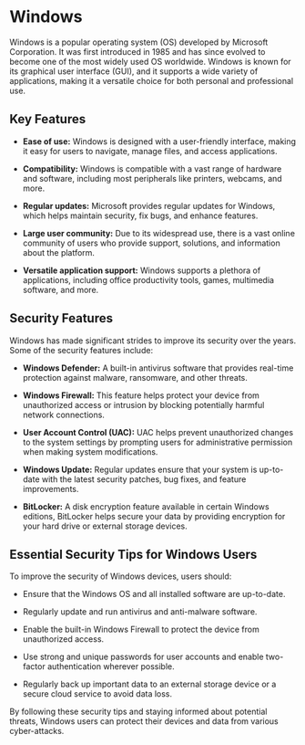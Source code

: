# Windows

Windows is a popular operating system (OS) developed by Microsoft Corporation. It was first introduced in 1985 and has since evolved to become one of the most widely used OS worldwide. Windows is known for its graphical user interface (GUI), and it supports a wide variety of applications, making it a versatile choice for both personal and professional use.

## Key Features

- **Ease of use:** Windows is designed with a user-friendly interface, making it easy for users to navigate, manage files, and access applications.

- **Compatibility:** Windows is compatible with a vast range of hardware and software, including most peripherals like printers, webcams, and more. 

- **Regular updates:** Microsoft provides regular updates for Windows, which helps maintain security, fix bugs, and enhance features.

- **Large user community:** Due to its widespread use, there is a vast online community of users who provide support, solutions, and information about the platform.

- **Versatile application support:** Windows supports a plethora of applications, including office productivity tools, games, multimedia software, and more.

## Security Features

Windows has made significant strides to improve its security over the years. Some of the security features include:

- **Windows Defender:** A built-in antivirus software that provides real-time protection against malware, ransomware, and other threats.

- **Windows Firewall:** This feature helps protect your device from unauthorized access or intrusion by blocking potentially harmful network connections.

- **User Account Control (UAC):** UAC helps prevent unauthorized changes to the system settings by prompting users for administrative permission when making system modifications.

- **Windows Update:** Regular updates ensure that your system is up-to-date with the latest security patches, bug fixes, and feature improvements.

- **BitLocker:** A disk encryption feature available in certain Windows editions, BitLocker helps secure your data by providing encryption for your hard drive or external storage devices.

## Essential Security Tips for Windows Users

To improve the security of Windows devices, users should:

- Ensure that the Windows OS and all installed software are up-to-date.

- Regularly update and run antivirus and anti-malware software.

- Enable the built-in Windows Firewall to protect the device from unauthorized access.

- Use strong and unique passwords for user accounts and enable two-factor authentication wherever possible.

- Regularly back up important data to an external storage device or a secure cloud service to avoid data loss.

By following these security tips and staying informed about potential threats, Windows users can protect their devices and data from various cyber-attacks.